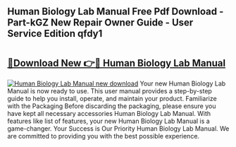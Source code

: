 ## Human Biology Lab Manual Free Pdf Download - Part-kGZ New Repair Owner Guide - User Service Edition qfdy1

# <h2><a href="http://bc35459.oget.top/?id=Human+Biology+Lab+Manual">🔗Download New 👉🔴 Human Biology Lab Manual</a></h2>

[![Human Biology Lab Manual new download](https://i.imgur.com/5g1atiW.png)](http://bc35459.oget.top/?id=Human+Biology+Lab+Manual)
Your new Human Biology Lab Manual is now ready to use. This user manual provides a step-by-step guide to help you install, operate, and maintain your product. Familiarize with the Packaging Before discarding the packaging, please ensure you have kept all necessary accessories Human Biology Lab Manual. With features like list of features, your new Human Biology Lab Manual is a game-changer. Your Success is Our Priority Human Biology Lab Manual. We are committed to providing you with the best possible experience.
